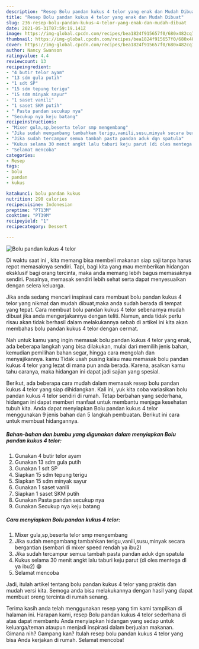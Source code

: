 ```yaml
---
description: "Resep Bolu pandan kukus 4 telor yang enak dan Mudah Dibuat"
title: "Resep Bolu pandan kukus 4 telor yang enak dan Mudah Dibuat"
slug: 236-resep-bolu-pandan-kukus-4-telor-yang-enak-dan-mudah-dibuat
date: 2021-05-31T07:59:19.141Z
image: https://img-global.cpcdn.com/recipes/bea1824f915657f0/680x482cq70/bolu-pandan-kukus-4-telor-foto-resep-utama.jpg
thumbnail: https://img-global.cpcdn.com/recipes/bea1824f915657f0/680x482cq70/bolu-pandan-kukus-4-telor-foto-resep-utama.jpg
cover: https://img-global.cpcdn.com/recipes/bea1824f915657f0/680x482cq70/bolu-pandan-kukus-4-telor-foto-resep-utama.jpg
author: Nancy Swanson
ratingvalue: 4.4
reviewcount: 13
recipeingredient:
- "4 butir telor ayam"
- "13 sdm gula putih"
- "1 sdt SP"
- "15 sdm tepung terigu"
- "15 sdm minyak sayur"
- "1 saset vanili"
- "1 saset SKM putih"
- " Pasta pandan secukup nya"
- "Secukup nya keju batang"
recipeinstructions:
- "Mixer gula,sp,beserta telor smp mengembang"
- "Jika sudah mengambang tambahkan terigu,vanili,susu,minyak secara bergantian (sembari di mixer speed rendah ya ibu2)"
- "Jika sudah tercampur semua tambah pasta pandan aduk dgn spatula"
- "Kukus selama 30 menit angkt lalu taburi keju parut (di oles mentega dl ya ibu2) 😁"
- "Selamat mencoba"
categories:
- Resep
tags:
- bolu
- pandan
- kukus

katakunci: bolu pandan kukus 
nutrition: 290 calories
recipecuisine: Indonesian
preptime: "PT13M"
cooktime: "PT39M"
recipeyield: "1"
recipecategory: Dessert

---
```



![Bolu pandan kukus 4 telor](https://img-global.cpcdn.com/recipes/bea1824f915657f0/680x482cq70/bolu-pandan-kukus-4-telor-foto-resep-utama.jpg)

Di waktu  saat ini , kita memang bisa membeli makanan siap saji tanpa harus repot memasaknya sendiri. Tapi, bagi kita yang mau memberikan hidangan eksklusif bagi orang tercinta, maka anda memang lebih bagus memasaknya sendiri. Pasalnya, memasak sendiri lebih sehat serta dapat menyesuaikan dengan selera keluarga.

Jika anda sedang mencari inspirasi cara membuat bolu pandan kukus 4 telor yang nikmat dan mudah dibuat,maka anda sudah berada di tempat yang tepat. Cara membuat bolu pandan kukus 4 telor  sebenarnya mudah dibuat jika anda mengerjakannya dengan teliti. Namun, anda tidak perlu risau akan tidak berhasil dalam melakukannya 
sebab di artikel ini kita akan membahas bolu pandan kukus 4 telor dengan cermat.  



Nah untuk kamu yang ingin memasak bolu pandan kukus 4 telor yang enak, ada beberapa langkah yang bisa dilakukan, mulai dari memilih jenis bahan, kemudian pemilihan bahan segar, hingga cara mengolah dan menyajikannya. kamu Tidak usah pusing kalau mau memasak bolu pandan kukus 4 telor yang lezat di mana pun anda berada. Karena, asalkan kamu  tahu caranya, maka hidangan ini dapat jadi sajian yang spesial.

Berikut, ada beberapa cara mudah dalam memasak resep bolu pandan kukus 4 telor yang siap dihidangkan. Kali ini, yuk kita coba variasikan bolu pandan kukus 4 telor sendiri di rumah. Tetap berbahan yang sederhana, hidangan ini dapat memberi manfaat untuk membantu menjaga kesehatan tubuh kita. Anda dapat menyiapkan Bolu pandan kukus 4 telor menggunakan 9 jenis bahan dan 5 langkah pembuatan. Berikut ini cara untuk membuat hidangannya.

<!--inarticleads1-->

##### Bahan-bahan dan bumbu yang digunakan dalam menyiapkan Bolu pandan kukus 4 telor:

1. Gunakan 4 butir telor ayam
1. Gunakan 13 sdm gula putih
1. Gunakan 1 sdt SP
1. Siapkan 15 sdm tepung terigu
1. Siapkan 15 sdm minyak sayur
1. Gunakan 1 saset vanili
1. Siapkan 1 saset SKM putih
1. Gunakan  Pasta pandan secukup nya
1. Gunakan Secukup nya keju batang




<!--inarticleads2-->

##### Cara menyiapkan Bolu pandan kukus 4 telor:

1. Mixer gula,sp,beserta telor smp mengembang
1. Jika sudah mengambang tambahkan terigu,vanili,susu,minyak secara bergantian (sembari di mixer speed rendah ya ibu2)
1. Jika sudah tercampur semua tambah pasta pandan aduk dgn spatula
1. Kukus selama 30 menit angkt lalu taburi keju parut (di oles mentega dl ya ibu2) 😁
1. Selamat mencoba




Jadi, itulah artikel tentang  bolu pandan kukus 4 telor  yang praktis dan mudah versi kita. Semoga anda bisa melakukannya dengan hasil yang dapat membuat oreng tercinta di rumah senang. 

Terima kasih anda telah menggunakan resep yang tim kami tampilkan di halaman ini. Harapan kami, resep  Bolu pandan kukus 4 telor sederhana di atas dapat membantu Anda menyiapkan hidangan yang sedap untuk keluarga/teman ataupun menjadi inspirasi dalam berjualan makanan. Gimana nih? Gampang kan? Itulah resep bolu pandan kukus 4 telor yang bisa Anda kerjakan di rumah. Selamat mencoba!

